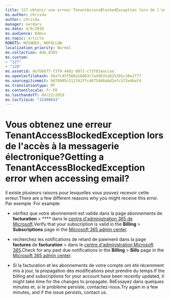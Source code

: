 ```yaml
---
title: 127 obtenir une erreur TenantAccessBlockedException lors de l'accès à la messagerie électronique?
ms.author: chrisda
author: chrisda
manager: serdars
ms.date: 4/9/2018
ms.audience: Admin
ms.topic: article
ROBOTS: NOINDEX, NOFOLLOW
localization_priority: Normal
ms.collection: Adm_O365
ms.custom:
- "127"
- "128"
ms.assetid: de7b6877-f3f9-4402-8072-c73783aaccaa
ms.openlocfilehash: 56a7cd3f588a16883c7a49b35a825301c10e2777
ms.sourcegitcommit: 9d78905c512192ffc4675468abd2efc5f2e4baf4
ms.translationtype: MT
ms.contentlocale: fr-FR
ms.lasthandoff: 04/23/2019
ms.locfileid: "32400643"
---
```

# <a name="getting-a-tenantaccessblockedexception-error-when-accessing-email"></a><span data-ttu-id="0928c-102">Vous obtenez une erreur TenantAccessBlockedException lors de l'accès à la messagerie électronique?</span><span class="sxs-lookup"><span data-stu-id="0928c-102">Getting a TenantAccessBlockedException error when accessing email?</span></span>

<span data-ttu-id="0928c-103">Il existe plusieurs raisons pour lesquelles vous pouvez recevoir cette erreur.</span><span class="sxs-lookup"><span data-stu-id="0928c-103">There are a few different reasons why you might receive this error.</span></span> <span data-ttu-id="0928c-104">Par exemple :</span><span class="sxs-lookup"><span data-stu-id="0928c-104">For example:</span></span>

- <span data-ttu-id="0928c-105">vérifiez que votre abonnement est valide dans la page abonnements de **facturation** \> \*\*\*\* dans le [centre d'administration 365 de Microsoft](https://portal.office.com/adminportal/home#/subscriptions).</span><span class="sxs-lookup"><span data-stu-id="0928c-105">Verify that your subscription is valid in the **Billing** \> **Subscriptions** page in the [Microsoft 365 admin center](https://portal.office.com/adminportal/home#/subscriptions).</span></span>

- <span data-ttu-id="0928c-106">recherchez les notifications de retard de paiement dans la page **factures** de **facturation** \> dans le [centre d'administration Microsoft 365](https://portal.office.com/adminportal/home#/billoverview).</span><span class="sxs-lookup"><span data-stu-id="0928c-106">Check for any past due notifications in the **Billing** \> **Bills** page in the [Microsoft 365 admin center](https://portal.office.com/adminportal/home#/billoverview).</span></span>

- <span data-ttu-id="0928c-107">Si la facturation et les abonnements de votre compte ont été récemment mis à jour, la propagation des modifications peut prendre du temps.</span><span class="sxs-lookup"><span data-stu-id="0928c-107">If the billing and subscriptions for your account have been recently updated, it might take time for the changes to propagate.</span></span> <span data-ttu-id="0928c-108">RéEssayez dans quelques minutes et, si le problème persiste, contactez-nous.</span><span class="sxs-lookup"><span data-stu-id="0928c-108">Try again in a few minutes, and if the issue persists, contact us.</span></span>
